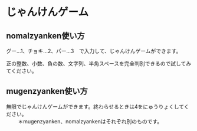 # じゃんけんゲーム  

## nomalzyanken使い方  
グー...1、チョキ...2、パー...3　で入力して、じゃんけんゲームができます。  
  
正の整数、小数、負の数、文字列、半角スペースを完全判別できるので試してみてください。
　　
## mugenzyanken使い方
無限でじゃんけんゲームができます。終わらせるときは4をにゅうりょくしてください。  
　　
＊mugenzyanken、nomalzyankenはそれぞれ別のものです。